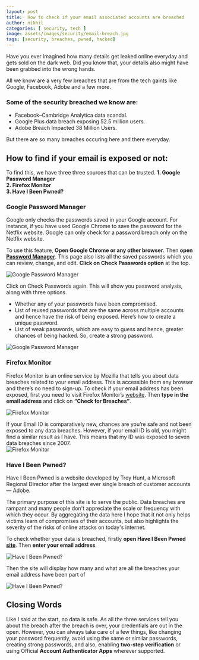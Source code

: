 ```yaml
---
layout: post
title:  How to check if your email associated accounts are breached
author: nikhil
categories: [ security, tech ]
image: assets/images/security/email-breach.jpg
tags: [security, breaches, pwned, hacked]
---
```


Have you ever imagined how many details get leaked online everyday and gets sold on the dark web. Did you know that, your details also might have been grabbed into the wrong hands.

All we know are a very few breaches that are from the tech gaints like Google, Facebook, Adobe and a few more.  

### Some of the security breached we know are:  
+ Facebook–Cambridge Analytica data scandal.  
+ Google Plus data breach exposing 52.5 million users.  
+ Adobe Breach Impacted 38 Million Users.  

But there are so many breaches occuring here and there everyday.

## How to find if your email is exposed or not:

To find this, we have three three sources that can be trusted.
**1. Google Password Manager**    
**2. Firefox Monitor**  
**3. Have I Been Pwned?**  

### Google Password Manager  

Google only checks the passwords saved in your Google account. For instance, if you have used Google Chrome to save the password for the Netflix website. Google can only check for a password breach only on the Netflix website.

To use this feature, **Open Google Chrome or any other browser**. Then **open <a href="https://passwords.google.com/" target="_blank">Password Manager</a>**.  This page also lists all the saved passwords which you can review, change, and edit. **Click on Check Passwords option** at the top.  

<img src="{{ site.baseurl }}/assets/images/security/google-password-check-click.jpg" alt="Google Password Manager" title="Google Password Manager" />

Click on Check Passwords again. This will show you password analysis, along with three options.

* Whether any of your passwords have been compromised.  
* List of reused passwords that are the same across multiple accounts and hence have the risk of being exposed. Here’s how to create a unique password.  
* List of weak passwords, which are easy to guess and hence, greater chances of being hacked. So, create a strong password.   

<img src="{{ site.baseurl }}/assets/images/security/google-password-check.jpg" alt="Google Password Manager" title="Google Password Manager" />

### Firefox Monitor  

Firefox Monitor is an online service by Mozilla that tells you about data breaches related to your email address. This is accessible from any browser and there’s no need to sign-up. To check if your email address has been exposed, first you need to visit Firefox Monitor’s <a href="https://monitor.firefox.com/" target="_blank">website</a>. Then **type in the email address** and click on **“Check for Breaches”**.   

<img src="{{ site.baseurl }}/assets/images/security/firefox-password-check-click.jpg" alt="Firefox Monitor" title="Firefox Monitor" />

If your Email ID is comparatively new, chances are you’re safe and not been exposed to any data breaches. However, if your email ID is old, you might find a similar result as I have. This means that my ID was exposed to seven data breaches since 2007.  
<img src="{{ site.baseurl }}/assets/images/security/firefox-password-check.jpg" alt="Firefox Monitor" title="Firefox Monitor" />


### Have I Been Pwned?

Have I Been Pwned is a website developed by Troy Hunt, a Microsoft Regional Director after the largest ever single breach of customer accounts — Adobe. 

The primary purpose of this site is to serve the public. Data breaches are rampant and many people don't appreciate the scale or frequency with which they occur. By aggregating the data here I hope that it not only helps victims learn of compromises of their accounts, but also highlights the severity of the risks of online attacks on today's internet.

To check whether your data is breached, firstly **open Have I Been Pwned <a href="https://haveibeenpwned.com/" target="_blank">site</a>**. Then **enter your email address**.  

<img src="{{ site.baseurl }}/assets/images/security/hibp-password-check-click.jpg" alt="Have I Been Pwned?" title="Have I Been Pwned?">

Then the site will display how many and what are all the breaches your email address have been part of 

<img src="{{ site.baseurl }}/assets/images/security/hibp-password-check.jpg" alt="Have I Been Pwned?" title="Have I Been Pwned?">

## Closing Words  
Like I said at the start, no data is safe. As all the three services tell you about the breach after the breach is over, your credentials are out in the open. However, you can always take care of a few things, like changing your password frequently, avoid using the same or similar passwords, creating strong passwords, and also, enabling **two-step verification** or using Official **Account Authenticator Apps** wherever supported.
